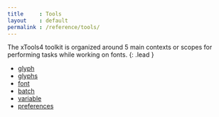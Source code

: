```yaml
---
title     : Tools
layout    : default
permalink : /reference/tools/
---
```


The xTools4 toolkit is organized around 5 main contexts or scopes for performing tasks while working on fonts.
{: .lead }

- [glyph](glyph)
- [glyphs](glyphs)
- [font](font)
- [batch](batch)
- [variable](variable)
- [preferences](preferences)
